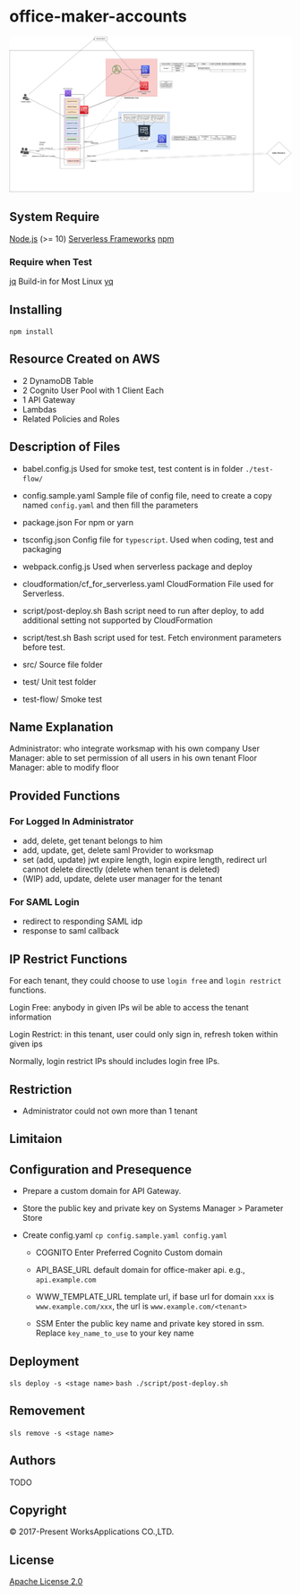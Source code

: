 # office-maker-accounts
![Graph](./office-maker-tenants.png)

## System Require
[Node.js](https://nodejs.org/) (>= 10)
[Serverless Frameworks](https://serverless.com/framework/)
[npm](https://www.npmjs.com/)

### Require when Test
[jq](https://stedolan.github.io/jq/) Build-in for Most Linux
[yq](https://mikefarah.github.io/yq/)

## Installing

 ```npm install```

## Resource Created on AWS
- 2 DynamoDB Table
- 2 Cognito User Pool with 1 Client Each
- 1 API Gateway
- Lambdas
- Related Policies and Roles

## Description of Files
- babel.config.js
Used for smoke test, test content is in folder `./test-flow/`

- config.sample.yaml
Sample file of config file, need to create a copy named `config.yaml` and then fill the parameters

- package.json
For npm or yarn

- tsconfig.json
Config file for `typescript`. Used when coding, test and packaging

- webpack.config.js
Used when serverless package and deploy

- cloudformation/cf_for_serverless.yaml
CloudFormation File used for Serverless.

- script/post-deploy.sh
Bash script need to run after deploy, to add additional setting not supported by CloudFormation

- script/test.sh
Bash script used for test. Fetch environment parameters before test.

- src/
Source file folder

- test/
Unit test folder

- test-flow/
Smoke test

## Name Explanation
Administrator: who integrate worksmap with his own company
User Manager: able to set permission of all users in his own tenant
Floor Manager: able to modify floor
 
## Provided Functions
### For Logged In Administrator
- add, delete, get tenant belongs to him
- add, update, get, delete saml Provider to worksmap
- set (add, update) jwt expire length, login expire length, redirect url
  cannot delete directly (delete when tenant is deleted)
- (WIP) add, update, delete user manager for the tenant

### For SAML Login
- redirect to responding SAML idp
- response to saml callback

## IP Restrict Functions
For each tenant, they could choose to use `login free` and `login restrict` functions.

Login Free: anybody in given IPs wil be able to access the tenant information

Login Restrict: in this tenant, user could only sign in, refresh token within given ips

Normally, login restrict IPs should includes login free IPs.

## Restriction
- Administrator could not own more than 1 tenant

## Limitaion


## Configuration and Presequence
- Prepare a custom domain for API Gateway.

- Store the public key and private key on Systems Manager > Parameter Store

- Create config.yaml
```cp config.sample.yaml config.yaml```
  - COGNITO
    Enter Preferred Cognito Custom domain
  - API_BASE_URL
    default domain for office-maker api.
    e.g., `api.example.com`
  - WWW_TEMPLATE_URL
    template url, if base url for domain `xxx` is `www.example.com/xxx`, the url is `www.example.com/<tenant>`

  - SSM
    Enter the public key name and private key stored in ssm. Replace `key_name_to_use` to your key name

## Deployment
```sls deploy -s <stage name>```
```bash ./script/post-deploy.sh```

## Removement
```sls remove -s <stage name>```

## Authors

TODO

## Copyright

© 2017-Present WorksApplications CO.,LTD.

## License

[Apache License 2.0](LICENSE)
